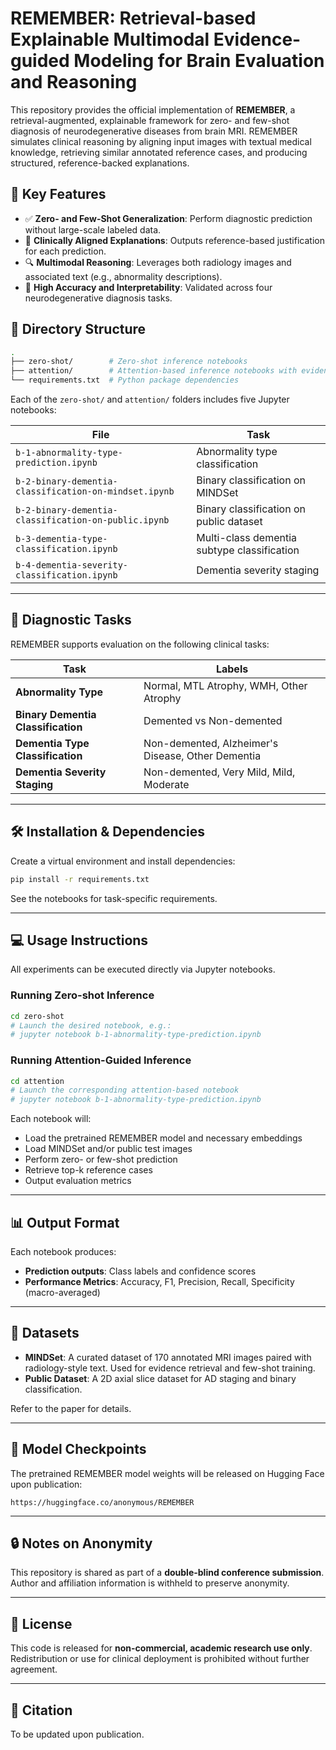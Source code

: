 # REMEMBER: Retrieval-based Explainable Multimodal Evidence-guided Modeling for Brain Evaluation and Reasoning

This repository provides the official implementation of **REMEMBER**, a retrieval-augmented, explainable framework for zero- and few-shot diagnosis of neurodegenerative diseases from brain MRI. REMEMBER simulates clinical reasoning by aligning input images with textual medical knowledge, retrieving similar annotated reference cases, and producing structured, reference-backed explanations.

## 🚀 Key Features

- ✅ **Zero- and Few-Shot Generalization**: Perform diagnostic prediction without large-scale labeled data.
- 📖 **Clinically Aligned Explanations**: Outputs reference-based justification for each prediction.
- 🔍 **Multimodal Reasoning**: Leverages both radiology images and associated text (e.g., abnormality descriptions).
- 🎯 **High Accuracy and Interpretability**: Validated across four neurodegenerative diagnosis tasks.

## 📁 Directory Structure

```bash
.
├── zero-shot/        # Zero-shot inference notebooks
├── attention/        # Attention-based inference notebooks with evidence integration
└── requirements.txt  # Python package dependencies
```

Each of the `zero-shot/` and `attention/` folders includes five Jupyter notebooks:

| File | Task |
|------|------|
| `b-1-abnormality-type-prediction.ipynb` | Abnormality type classification |
| `b-2-binary-dementia-classification-on-mindset.ipynb` | Binary classification on MINDSet |
| `b-2-binary-dementia-classification-on-public.ipynb` | Binary classification on public dataset |
| `b-3-dementia-type-classification.ipynb` | Multi-class dementia subtype classification |
| `b-4-dementia-severity-classification.ipynb` | Dementia severity staging |

---

## 🧠 Diagnostic Tasks

REMEMBER supports evaluation on the following clinical tasks:

| Task | Labels |
|------|--------|
| **Abnormality Type** | Normal, MTL Atrophy, WMH, Other Atrophy |
| **Binary Dementia Classification** | Demented vs Non-demented |
| **Dementia Type Classification** | Non-demented, Alzheimer's Disease, Other Dementia |
| **Dementia Severity Staging** | Non-demented, Very Mild, Mild, Moderate |

---

## 🛠️ Installation & Dependencies

Create a virtual environment and install dependencies:

```bash
pip install -r requirements.txt
```

See the notebooks for task-specific requirements.

---

## 💻 Usage Instructions

All experiments can be executed directly via Jupyter notebooks.

### Running Zero-shot Inference

```bash
cd zero-shot
# Launch the desired notebook, e.g.:
# jupyter notebook b-1-abnormality-type-prediction.ipynb
```

### Running Attention-Guided Inference

```bash
cd attention
# Launch the corresponding attention-based notebook
# jupyter notebook b-1-abnormality-type-prediction.ipynb
```

Each notebook will:
- Load the pretrained REMEMBER model and necessary embeddings
- Load MINDSet and/or public test images
- Perform zero- or few-shot prediction
- Retrieve top-k reference cases
- Output evaluation metrics

---

## 📊 Output Format

Each notebook produces:

- **Prediction outputs**: Class labels and confidence scores
- **Performance Metrics**: Accuracy, F1, Precision, Recall, Specificity (macro-averaged)

---

## 📁 Datasets

- **MINDSet**: A curated dataset of 170 annotated MRI images paired with radiology-style text. Used for evidence retrieval and few-shot training.
- **Public Dataset**: A 2D axial slice dataset for AD staging and binary classification.

Refer to the paper for details.

---

## 🧪 Model Checkpoints

The pretrained REMEMBER model weights will be released on Hugging Face upon publication:

```
https://huggingface.co/anonymous/REMEMBER
```

---

## 🔒 Notes on Anonymity

This repository is shared as part of a **double-blind conference submission**. Author and affiliation information is withheld to preserve anonymity.

---

## 📜 License

This code is released for **non-commercial, academic research use only**. Redistribution or use for clinical deployment is prohibited without further agreement.

---

## 💬 Citation

To be updated upon publication.
